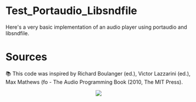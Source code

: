 # Test_Portaudio_Libsndfile

Here's a very basic implementation of an audio player
using portaudio and libsndfile.

# Sources
📚 This code was inspired by Richard Boulanger (ed.), Victor Lazzarini (ed.), 
Max Mathews (fo - The Audio Programming Book (2010, The MIT Press).

<p align="center">
  <a href="https://skillicons.dev">
    <img src="https://skillicons.dev/icons?i=git,c" />
  </a>
</p>
